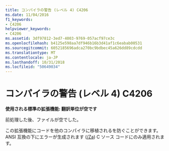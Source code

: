 ```yaml
---
title: コンパイラの警告 (レベル 4) C4206
ms.date: 11/04/2016
f1_keywords:
- C4206
helpviewer_keywords:
- C4206
ms.assetid: 3df97812-3ed7-4003-9769-057acf97ce3c
ms.openlocfilehash: b4125e598aa7df946b16b3d41af1c6eabab00531
ms.sourcegitcommit: 6052185696adca270bc9bdbec45a626dd89cdcdd
ms.translationtype: MT
ms.contentlocale: ja-JP
ms.lasthandoff: 10/31/2018
ms.locfileid: "50649034"
---
```

# <a name="compiler-warning-level-4-c4206"></a>コンパイラの警告 (レベル 4) C4206

**使用される標準の拡張機能: 翻訳単位が空です**

前処理した後、ファイルが空でした。

この拡張機能にコードを他のコンパイラに移植されるを防ぐことができます。 ANSI 互換の下にエラーが生成されます ([/Za](../../build/reference/za-ze-disable-language-extensions.md)) C ソース コードにのみ適用されます。